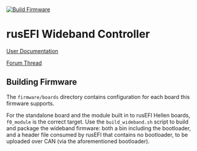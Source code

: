 [![Build Firmware](https://github.com/rusefi/wideband/actions/workflows/build-firmware.yaml/badge.svg)](https://github.com/rusefi/wideband/actions/workflows/build-firmware.yaml)

# rusEFI Wideband Controller

[User Documentation](https://rusefi.com/s/wb)

[Forum Thread](https://rusefi.com/forum/viewtopic.php?f=4&t=1856)

## Building Firmware

The `firmware/boards` directory contains configuration for each board this firmware supports.

For the standalone board and the module built in to rusEFI Hellen boards, `f0_module` is the correct target.  Use the `build_wideband.sh` script to build and package the wideband firmware: both a bin including the bootloader, and a header file consumed by rusEFI that contains no bootloader, to be uploaded over CAN (via the aforementioned bootloader).
